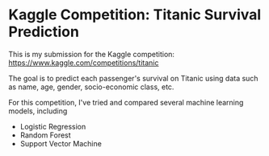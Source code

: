 # Kaggle Competition: Titanic Survival Prediction

This is my submission for the Kaggle competition: https://www.kaggle.com/competitions/titanic

The goal is to predict each passenger's survival on Titanic using data such as name, age, gender, socio-economic class, etc.

For this competition, I've tried and compared several machine learning models, including 
- Logistic Regression 
- Random Forest 
- Support Vector Machine 
